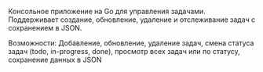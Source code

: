 Консольное приложение на Go для управления задачами. Поддерживает создание, обновление, удаление и отслеживание задач с сохранением в JSON.

Возможности:
Добавление, обновление, удаление задач, смена статуса задач (todo, in-progress, done), просмотр всех задач или по статусу, сохранение данных в JSON




